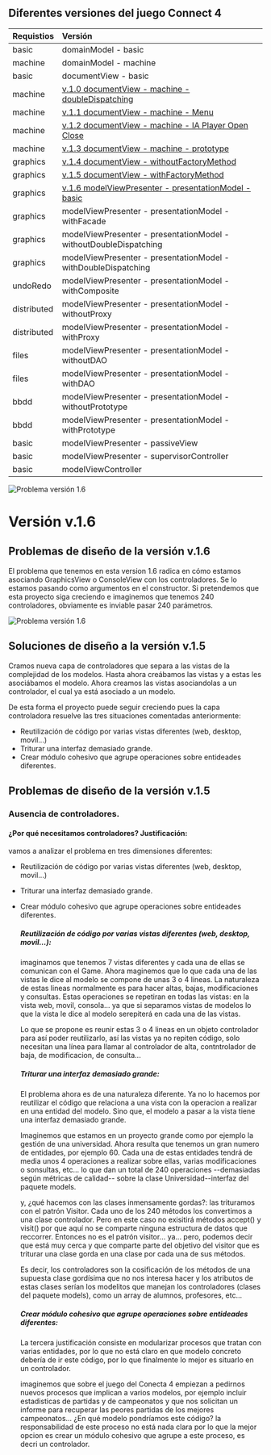 ## Diferentes versiones del juego Connect 4

| Requistios  | Versión |
|:------------- |:-------------|
| basic  | domainModel - basic|
| machine | domainModel - machine |
| basic | documentView - basic |
| machine | [v.1.0 documentView - machine - doubleDispatching](https://github.com/js-rom/connect4/tree/v.1.0) |
| machine | [v.1.1 documentView - machine - Menu](https://github.com/js-rom/connect4/tree/v.1.1) |
| machine | [v.1.2 documentView - machine - IA Player Open Close](https://github.com/js-rom/connect4/tree/v.1.2) |
| machine | [v.1.3 documentView - machine - prototype](https://github.com/js-rom/connect4/tree/v.1.3) |
| graphics | [v.1.4 documentView - withoutFactoryMethod](https://github.com/js-rom/connect4/tree/v.1.4) |
| graphics | [v.1.5 documentView - withFactoryMethod](https://github.com/js-rom/connect4/tree/v.1.5) |
| graphics | [v.1.6 modelViewPresenter - presentationModel - basic](https://github.com/js-rom/connect4/tree/v.1.6) |
| graphics | modelViewPresenter - presentationModel - withFacade |
| graphics | modelViewPresenter - presentationModel - withoutDoubleDispatching |
| graphics | modelViewPresenter - presentationModel - withDoubleDispatching |
| undoRedo | modelViewPresenter - presentationModel - withComposite |
| distributed | modelViewPresenter - presentationModel - withoutProxy |
| distributed | modelViewPresenter - presentationModel - withProxy |
| files | modelViewPresenter - presentationModel - withoutDAO |
| files | modelViewPresenter - presentationModel - withDAO |
| bbdd | modelViewPresenter - presentationModel - withoutPrototype |
| bbdd | modelViewPresenter - presentationModel - withPrototype |
| basic | modelViewPresenter - passiveView |
| basic | modelViewPresenter - supervisorController |
| basic | modelViewController |

![Problema versión 1.6](./out/connect4/Docs/diagrams/TicTacToe.svg)

# Versión v.1.6

## Problemas de diseño de la versión v.1.6

El problema que tenemos en esta version 1.6 radica en cómo estamos asociando GraphicsView o ConsoleView con
los controladores. Se lo estamos pasando como argumentos en el constructor. Si pretendemos que esta proyecto 
siga creciendo e imaginemos que tenemos 240 controladores, obviamente es inviable pasar 240 parámetros.

![Problema versión 1.6](./connect4/Docs/screenshots/v.1.6.png)

## Soluciones de diseño a la versión v.1.5

Cramos nueva capa de controladores que separa a las vistas de la complejidad de los modelos.
Hasta ahora creábamos las vistas y a estas les asociábamos el modelo. 
Ahora creamos las vistas asociandolas a un controlador, el cual ya está asociado a un modelo.

De esta forma el proyecto puede seguir creciendo pues la capa controladora resuelve las tres situaciones comentadas anteriormente:
 - Reutilización de código por varias vistas diferentes (web, desktop, movil...)
 - Triturar una interfaz demasiado grande.
 - Crear módulo cohesivo que agrupe operaciones sobre entideades diferentes.

## Problemas de diseño de la versión v.1.5

### Ausencia de controladores.

#### ¿Por qué necesitamos controladores? Justificación:
   
vamos a analizar el problema en tres dimensiones diferentes:
 - Reutilización de código por varias vistas diferentes (web, desktop, movil...)
 - Triturar una interfaz demasiado grande.
 - Crear módulo cohesivo que agrupe operaciones sobre entideades diferentes.

    ##### Reutilización de código por varias vistas diferentes (web, desktop, movil...):
    imaginamos que tenemos 7 vistas diferentes y cada una de ellas se comunican con el Game. Ahora maginemos que lo que cada una de las vistas le dice al modelo se compone de unas 3 o 4 lineas. La naturaleza de estas lineas normalmente es para hacer altas, bajas, modificaciones y consultas. Estas operaciones se repetiran en todas las vistas: en la vista web, movil, consola... ya que si separamos vistas de modelos lo que la vista le dice al modelo serepiterá en cada una de las vistas.

     Lo que se propone es reunir estas 3 o 4 lineas en un objeto controlador para así poder reutilizarlo, así las vistas ya no repiten código, solo necesitan una línea para llamar al  controlador de alta, contntrolador de baja, de modificacion, de consulta...
    
    ##### Triturar una interfaz demasiado grande:
    El problema ahora es de una naturaleza diferente. Ya no lo hacemos por reutilizar el código que relaciona a una vista con la operacion a realizar en una entidad del modelo. Sino que, el modelo a pasar a la vista tiene una interfaz demasiado grande.

    Imaginemos que estamos en un proyecto grande como por ejemplo la gestión de una universidad. Ahora resulta que tenemos un gran numero de entidades, por ejemplo 60. Cada una de estas entidades tendrá de media unos 4 operaciones a realizar sobre ellas, varias modificaciones o sonsultas, etc... lo que dan un total de 240 operaciones --demasiadas según métricas de calidad-- sobre la clase Universidad--interfaz del paquete models.

    y, ¿qué hacemos con las clases inmensamente gordas?: las trituramos con el patrón Visitor. Cada uno de los 240 métodos los convertimos a una clase controlador. Pero en este caso no exisitirá métodos accept() y visit() por que aquí no se comparte ninguna estructura de datos que reccorrer. Entonces no es el patrón visitor... ya... pero, podemos decir que está muy cerca y que comparte parte del objetivo del visitor que es triturar una clase gorda en una clase por cada una de sus métodos.

    Es decir, los controladores son la cosificación de los métodos de una supuesta clase gordísima que no nos interesa hacer y los atributos de estas clases serían los modelitos que manejan los controladores (clases del paquete models), como un array de alumnos, profesores, etc...

    ##### Crear módulo cohesivo que agrupe operaciones sobre entideades diferentes:
    La tercera justificación consiste en modularizar procesos que tratan con varias entidades, por lo que no está claro en que modelo concreto debería de ir este código, por lo que finalmente lo mejor es situarlo en un controlador.

    imaginemos que sobre el juego del Conecta 4 empiezan a pedirnos nuevos procesos que implican a varios modelos, por ejemplo incluir estadisticas de partidas y de campeonatos y que nos solicitan un informe para recuperar las peores partidas de los mejores campeonatos... ¿En qué modelo pondríamos este código? la responsabilidad de este proceso no está nada clara por lo que la mejor opcion es crear un módulo cohesivo que agrupe a este proceso, es decri un controlador.